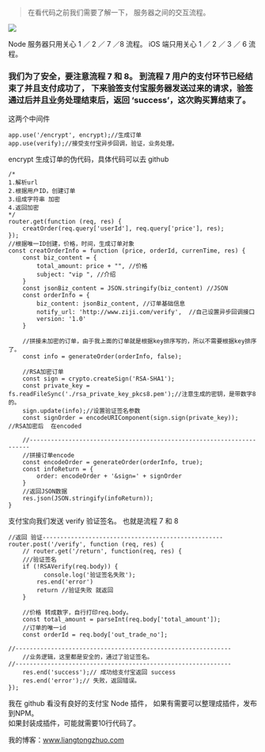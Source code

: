> 在看代码之前我们需要了解一下， 服务器之间的交互流程。


<img src="000.jpg" >

Node 服务器只用关心 1  ／ 2 ／ 7 ／8  流程。
iOS 端只用关心 1 ／ 2  ／ 3 ／ 6  流程。

### 我们为了安全，要注意流程 7 和 8。  到流程 7 用户的支付环节已经结束了并且支付成功了， 下来验签支付宝服务器发送过来的请求，验签通过后并且业务处理结束后，返回 ‘success’，这次购买算结束了。

这两个中间件

```
app.use('/encrypt', encrypt);//生成订单
app.use(verify);//接受支付宝异步回调，验证，业务处理。
```
encrypt 生成订单的伪代码，具体代码可以去 github

```
/*
1.解析url
2.根据用户ID，创建订单
3.组成字符串 加密
4.返回加密
*/
router.get(function (req, res) {
    creatOrder(req.query['userId'], req.query['price'], res);
});
//根据唯一ID创建，价格，时间，生成订单对象
const creatOrderInfo = function (price, orderId, currenTime, res) {
    const biz_content = {
        total_amount: price + "", //价格
        subject: "vip ", //介绍
    }
    const jsonBiz_content = JSON.stringify(biz_content) //JSON
    const orderInfo = {
        biz_content: jsonBiz_content, //订单基础信息
        notify_url: 'http://www.ziji.com/verify',  //自己设置异步回调接口
        version: '1.0'
    }

    //拼接未加密的订单，由于我上面的订单就是根据key排序写的，所以不需要根据key排序了。
    const info = generateOrder(orderInfo, false);

    //RSA加密订单
    const sign = crypto.createSign('RSA-SHA1');
    const private_key = fs.readFileSync('./rsa_private_key_pkcs8.pem');//注意生成的密钥，是带数字8的。
    sign.update(info);//设置验证签名参数
    const signOrder = encodeURIComponent(sign.sign(private_key)); //RSA加密后  在encoded

    //----------------------------------------------------------------------
    //拼接订单encode
    const encodeOrder = generateOrder(orderInfo, true);
    const infoReturn = {
        order: encodeOrder + '&sign=' + signOrder
    }
    //返回JSON数据
    res.json(JSON.stringify(infoReturn));
}
```

支付宝向我们发送 verify 验证签名。 也就是流程 7 和 8

```
//返回 验证---------------------------------------------------
router.post('/verify', function (req, res) {
    // router.get('/return', function(req, res) {
    ///验证签名
    if (!RSAVerify(req.body)) {
          console.log('验证签名失败');
        res.end('error')
        return //验证失败 就返回
    }

    //价格 转成数字，自行打印req.body。
    const total_amount = parseInt(req.body['total_amount']);
    //订单的唯一id
    const orderId = req.body['out_trade_no'];

//-------------------------------------------------------------
    //业务逻辑，这里都是安全的，通过了验证签名。
//-------------------------------------------------------------
    res.end('success');// 成功给支付宝返回 success    
    res.end('error');// 失败，返回错误。 
});
```

我在 github 看没有良好的支付宝 Node 插件， 如果有需要可以整理成插件，发布到NPM。<br>
如果封装成插件，可能就需要10行代码了。<br>

我的博客：www.liangtongzhuo.com

